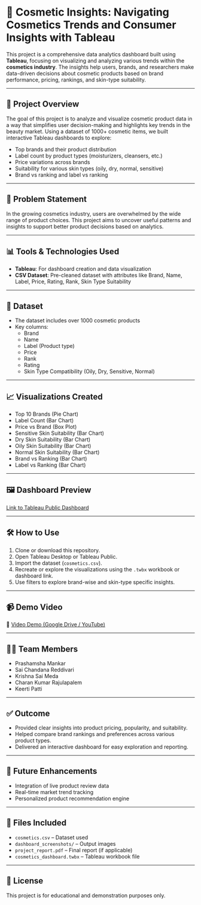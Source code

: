 
# 💄 Cosmetic Insights: Navigating Cosmetics Trends and Consumer Insights with Tableau

This project is a comprehensive data analytics dashboard built using **Tableau**, focusing on visualizing and analyzing various trends within the **cosmetics industry**. The insights help users, brands, and researchers make data-driven decisions about cosmetic products based on brand performance, pricing, rankings, and skin-type suitability.

---

## 📌 Project Overview

The goal of this project is to analyze and visualize cosmetic product data in a way that simplifies user decision-making and highlights key trends in the beauty market. Using a dataset of 1000+ cosmetic items, we built interactive Tableau dashboards to explore:

- Top brands and their product distribution
- Label count by product types (moisturizers, cleansers, etc.)
- Price variations across brands
- Suitability for various skin types (oily, dry, normal, sensitive)
- Brand vs ranking and label vs ranking

---

## 🧠 Problem Statement

In the growing cosmetics industry, users are overwhelmed by the wide range of product choices. This project aims to uncover useful patterns and insights to support better product decisions based on analytics.

---

## 📊 Tools & Technologies Used

- **Tableau**: For dashboard creation and data visualization
- **CSV Dataset**: Pre-cleaned dataset with attributes like Brand, Name, Label, Price, Rating, Rank, Skin Type Suitability

---

## 📁 Dataset

- The dataset includes over 1000 cosmetic products
- Key columns:
  - Brand
  - Name
  - Label (Product type)
  - Price
  - Rank
  - Rating
  - Skin Type Compatibility (Oily, Dry, Sensitive, Normal)

---

## 📈 Visualizations Created

- Top 10 Brands (Pie Chart)
- Label Count (Bar Chart)
- Price vs Brand (Box Plot)
- Sensitive Skin Suitability (Bar Chart)
- Dry Skin Suitability (Bar Chart)
- Oily Skin Suitability (Bar Chart)
- Normal Skin Suitability (Bar Chart)
- Brand vs Ranking (Bar Chart)
- Label vs Ranking (Bar Chart)

---

## 🖼️ Dashboard Preview

[Link to Tableau Public Dashboard](https://public.tableau.com/app/profile/prashamsha.mankar/viz/cosmeticsInsightDashboard/Dashboard1)

---

## 🛠️ How to Use

1. Clone or download this repository.
2. Open Tableau Desktop or Tableau Public.
3. Import the dataset (`cosmetics.csv`).
4. Recreate or explore the visualizations using the `.twbx` workbook or dashboard link.
5. Use filters to explore brand-wise and skin-type specific insights.

---

## 📹 Demo Video

🔗 [Video Demo (Google Drive / YouTube)](YOUR_LINK_HERE)

---

## 🧑‍💻 Team Members

- Prashamsha Mankar  
- Sai Chandana Reddivari  
- Krishna Sai Meda  
- Charan Kumar Rajulapalem  
- Keerti Patti

---

## ✅ Outcome

- Provided clear insights into product pricing, popularity, and suitability.
- Helped compare brand rankings and preferences across various product types.
- Delivered an interactive dashboard for easy exploration and reporting.

---

## 📌 Future Enhancements

- Integration of live product review data
- Real-time market trend tracking
- Personalized product recommendation engine

---

## 📂 Files Included

- `cosmetics.csv` – Dataset used
- `dashboard_screenshots/` – Output images
- `project_report.pdf` – Final report (if applicable)
- `cosmetics_dashboard.twbx` – Tableau workbook file

---

## 📄 License

This project is for educational and demonstration purposes only.
